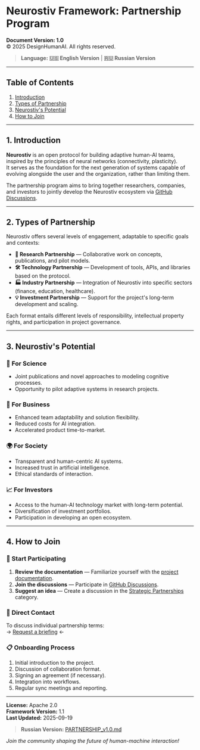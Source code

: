 # Neurostiv Framework: Partnership Program

**Document Version: 1.0**  
© 2025 DesignHumanAI. All rights reserved.

> **Language:** **🇺🇸 English Version** | **🇷🇺 Russian Version**  

---

## Table of Contents
1. [Introduction](#1-introduction)  
2. [Types of Partnership](#2-types-of-partnership)  
3. [Neurostiv's Potential](#3-neurostivs-potential)  
4. [How to Join](#4-how-to-join)  

---

## 1. Introduction

**Neurostiv** is an open protocol for building adaptive human-AI teams, inspired by the principles of neural networks (connectivity, plasticity).  
It serves as the foundation for the next generation of systems capable of evolving alongside the user and the organization, rather than limiting them.

The partnership program aims to bring together researchers, companies, and investors to jointly develop the Neurostiv ecosystem via [GitHub Discussions](https://github.com/designhumanai/neurostiv-framework/discussions).

---

## 2. Types of Partnership

Neurostiv offers several levels of engagement, adaptable to specific goals and contexts:

- **🧪 Research Partnership** — Collaborative work on concepts, publications, and pilot models.  
- **🛠️ Technology Partnership** — Development of tools, APIs, and libraries based on the protocol.  
- **🏭 Industry Partnership** — Integration of Neurostiv into specific sectors (finance, education, healthcare).  
- **💡 Investment Partnership** — Support for the project's long-term development and scaling.  

Each format entails different levels of responsibility, intellectual property rights, and participation in project governance.

---

## 3. Neurostiv's Potential

### 🔬 For Science
- Joint publications and novel approaches to modeling cognitive processes.  
- Opportunity to pilot adaptive systems in research projects.  

### 💼 For Business
- Enhanced team adaptability and solution flexibility.  
- Reduced costs for AI integration.  
- Accelerated product time-to-market.  

### 🌍 For Society
- Transparent and human-centric AI systems.  
- Increased trust in artificial intelligence.  
- Ethical standards of interaction.  

### 📈 For Investors
- Access to the human-AI technology market with long-term potential.  
- Diversification of investment portfolios.  
- Participation in developing an open ecosystem.  

---

## 4. How to Join

### 🚀 Start Participating
1. **Review the documentation** — Familiarize yourself with the [project documentation](PARTNERSHIP_EN_v1.0.md).  
2. **Join the discussions** — Participate in [GitHub Discussions](PARTNERSHIP_EN_v1.0.md).  
3. **Suggest an idea** — Create a discussion in the [Strategic Partnerships](PARTNERSHIP_EN_v1.0.md) category.  

### 💌 Direct Contact
To discuss individual partnership terms:  
→ [Request a briefing](mailto:partnerships@designhumanai.com) ←  

### 📋 Onboarding Process
1. Initial introduction to the project.  
2. Discussion of collaboration format.  
3. Signing an agreement (if necessary).  
4. Integration into workflows.  
5. Regular sync meetings and reporting.  

---

**License:** Apache 2.0  
**Framework Version:** 1.1  
**Last Updated:** 2025-09-19  

> **Russian Version:** [PARTNERSHIP_v1.0.md](PARTNERSHIP_v1.0.md)  

*Join the community shaping the future of human-machine interaction!*
